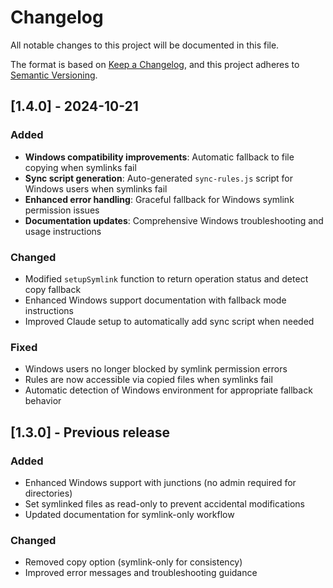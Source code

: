 # Changelog

All notable changes to this project will be documented in this file.

The format is based on [Keep a Changelog](https://keepachangelog.com/en/1.0.0/),
and this project adheres to [Semantic Versioning](https://semver.org/spec/v2.0.0.html).

## [1.4.0] - 2024-10-21

### Added
- **Windows compatibility improvements**: Automatic fallback to file copying when symlinks fail
- **Sync script generation**: Auto-generated `sync-rules.js` script for Windows users when symlinks fail
- **Enhanced error handling**: Graceful fallback for Windows symlink permission issues
- **Documentation updates**: Comprehensive Windows troubleshooting and usage instructions

### Changed
- Modified `setupSymlink` function to return operation status and detect copy fallback
- Enhanced Windows support documentation with fallback mode instructions
- Improved Claude setup to automatically add sync script when needed

### Fixed
- Windows users no longer blocked by symlink permission errors
- Rules are now accessible via copied files when symlinks fail
- Automatic detection of Windows environment for appropriate fallback behavior

## [1.3.0] - Previous release

### Added
- Enhanced Windows support with junctions (no admin required for directories)
- Set symlinked files as read-only to prevent accidental modifications
- Updated documentation for symlink-only workflow

### Changed
- Removed copy option (symlink-only for consistency)
- Improved error messages and troubleshooting guidance